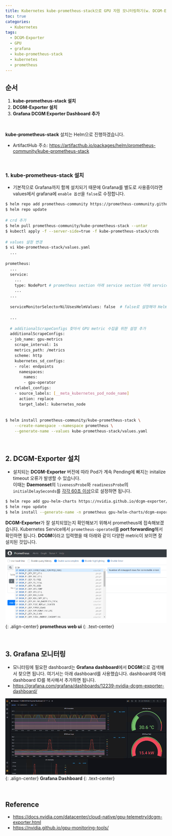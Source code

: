 ```yaml
---
title: Kubernetes kube-prometheus-stack으로 GPU 자원 모니터링하기(w. DCGM-Exporter)
toc: true
categories:
  - Kubernetes
tags:
  - DCGM-Exporter
  - GPU
  - grafana
  - kube-prometheus-stack
  - kubernetes
  - prometheus
---
```


## **순서**

1. **kube-prometheus-stack 설치**
2. **DCGM-Exporter 설치**
3. **Grafana DCGM Exporter Dashboard 추가**

<br>

**kube-prometheus-stack** 설치는 Helm으로 진행하겠습니다.

* ArtifactHub 주소: <https://artifacthub.io/packages/helm/prometheus-community/kube-prometheus-stack>

<br>

### **1. kube-prometheus-stack 설치**

* 기본적으로 Grafana까지 함께 설치되기 때문에 Grafana를 별도로 사용중이라면 values에서 grafana에 `enable 옵션`을 `false`로 수정합니다.

```bash
$ helm repo add prometheus-community https://prometheus-community.github.io/helm-charts
$ helm repo update

# crd 추가
$ helm pull prometheus-community/kube-prometheus-stack --untar
$ kubectl apply -f --server-side=true -f kube-prometheus-stack/crds

# values 설정 변경
$ vi kbe-prometheus-stack/values.yaml
  ...

prometheus:
  ...
  service:
    ...
    type: NodePort # prometheus section 아래 service section 아래 service type을 ClusterIP에서 NodePort로 변경
    ...
  ...

  serviceMonitorSelectorNilUsesHelmValues: false  # false로 설정해야 Helm 외 전체 서비스 모니터링 가능
  
  ...
  
  # additionalScrapeConfigs 찾아서 GPU metric 수집을 위한 설정 추가
  additionalScrapeConfigs:
  - job_name: gpu-metrics
    scrape_interval: 1s
    metrics_path: /metrics
    scheme: http
    kubernetes_sd_configs:
    - role: endpoints
      namespaces:
        names:
        - gpu-operator
    relabel_configs:
    - source_labels: [__meta_kubernetes_pod_node_name]
      action: replace
      target_label: kubernetes_node
      
      
$ helm install prometheus-community/kube-prometheus-stack \
    --create-namespace --namespace prometheus \
    --generate-name --values kube-prometheus-stack/values.yaml
```

<br>

## **2. DCGM-Exporter 설치**

- 설치되는 **DCGM-Exporter** 버전에 따라 Pod가 계속 Pending에 빠지는 initalize timeout 오류가 발생할 수 있습니다.   
이때는 **Daemonset**의 `livenessProbe`와 `readinessProbe`의 `initialDelaySeconds`를 <u>각각 60초 이상</u>으로 설정하면 됩니다.

```bash
$ helm repo add gpu-helm-charts https://nvidia.github.io/dcgm-exporter/helm-charts
$ helm repo update
$ helm install --generate-name -n prometheus gpu-helm-charts/dcgm-exporter
```

**DCGM-Exporter**가 잘 설치되었는지 확인해보기 위해서 prometheus에 접속해보겠습니다. Kubernetes Service에서 `prometheus-operated`를 **port forwarding**해서 확인하면 됩니다. **DCGM**이라고 입력했을 때 아래와 같이 다양한 metric이 보이면 잘 설치된 것입니다.

![prometheus web](/assets/images/posts/2022-11-19-tistory-post-135/img-1.png){: .align-center}
**prometheus web ui**
{: .text-center}

<br>

## **3. Grafana 모니터링**

- 모니터링에 필요한 dashboard는 **Grafana dashboard**에서 **DCGM**으로 검색해서 찾으면 됩니다. 여기서는 아래 dashboard를 사용했습니다. dashboard에 아래 dashboard ID를 복사해서 추가하면 됩니다.
- <https://grafana.com/grafana/dashboards/12239-nvidia-dcgm-exporter-dashboard/>

![Grafana Dashboard](/assets/images/posts/2022-11-19-tistory-post-135/img-2.png){: .align-center}
**Grafana Dashboard**
{: .text-center}

<br>

## **Reference**

* <https://docs.nvidia.com/datacenter/cloud-native/gpu-telemetry/dcgm-exporter.html>
* <https://nvidia.github.io/gpu-monitoring-tools/>


 

